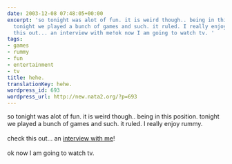 ```yaml
---
date: 2003-12-08 07:48:05+00:00
excerpt: 'so tonight was alot of fun. it is weird though.. being in this position.
  tonight we played a bunch of games and such. it ruled. I really enjoy rummy. check
  this out... an interview with me!ok now I am going to watch tv. '
tags:
- games
- rummy
- fun
- entertainment
- tv
title: hehe.
translationKey: hehe.
wordpress_id: 693
wordpress_url: http://new.nata2.org/?p=693
---
```


so tonight was alot of fun. it is weird though.. being in this position. tonight we played a bunch of games and such. it ruled. I really enjoy rummy. <Br><br/>check this out... an <a href="http://www.heroshomework.com/interviews/nata2.html">interview with me</a>!<Br><br/>ok now I am going to watch tv.